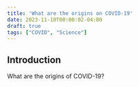 ```yaml
---
title: 'What are the origins on COVID-19'
date: 2023-11-10T00:00:02-04:00
draft: true
tags: ["COVID", "Science"]
---
```


## Introduction

What are the origins of COVID-19?
